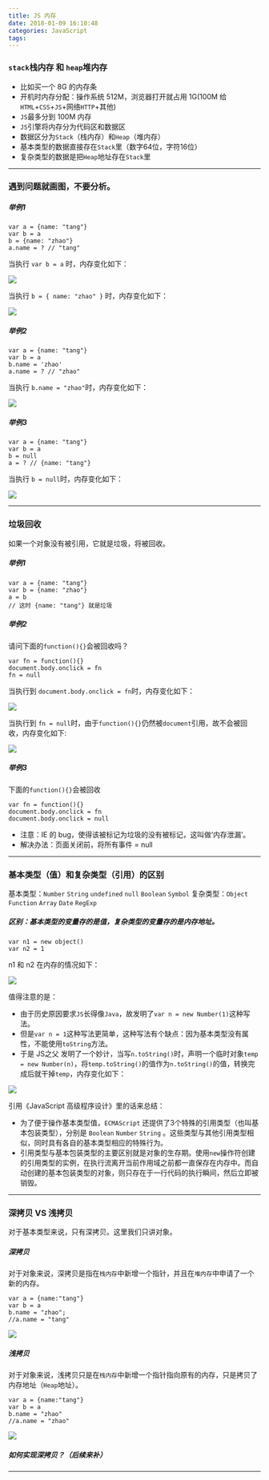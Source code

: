 ```yaml
---
title: JS 内存
date: 2018-01-09 16:10:48
categories: JavaScript
tags:
---
```


### `stack`栈内存 和 `heap`堆内存

* 比如买一个 8G 的内存条
* 开机时内存分配：操作系统 512M，浏览器打开就占用 1G(100M 给`HTML`+`CSS`+`JS`+网络`HTTP`+其他)  
* `JS`最多分到 100M 内存
* `JS`引擎将内存分为代码区和数据区
* 数据区分为`Stack`（栈内存）和`Heap`（堆内存）
* 基本类型的数据直接存在`Stack`里（数字64位，字符16位）
* 复杂类型的数据是把`Heap`地址存在`Stack`里

------

### 遇到问题就画图，不要分析。

##### 举例1

	var a = {name: "tang"}
	var b = a
	b = {name: "zhao"}
	a.name = ? // "tang"
	
当执行 `var b = a` 时，内存变化如下：

<img src='https://i.loli.net/2018/01/24/5a6892882ff3c.png
'>	

当执行 `b = { name: "zhao" }` 时，内存变化如下：

<img src='https://i.loli.net/2018/01/24/5a688d4447585.png
'>
	
##### 举例2	

	var a = {name: "tang"}
	var b = a
	b.name = 'zhao'
	a.name = ? // "zhao"

当执行 `b.name = "zhao"`时，内存变化如下：

<img src='https://i.loli.net/2018/01/24/5a688d63302b0.png
'>	
	
##### 举例3
	
	var a = {name: "tang"}
	var b = a
	b = null
	a = ? // {name: "tang"}

当执行 `b = null`时，内存变化如下：

<img src='https://i.loli.net/2018/01/24/5a688d7803b75.png
'>	
	
------	

### 垃圾回收
如果一个对象没有被引用，它就是垃圾，将被回收。

##### 举例1

	var a = {name: "tang"}
	var b = {name: "zhao"}
	a = b 
	// 这时 {name: "tang"} 就是垃圾

##### 举例2

请问下面的`function(){}`会被回收吗？

	var fn = function(){}
	document.body.onclick = fn
	fn = null

当执行到 `document.body.onclick = fn`时，内存变化如下：

<img src='https://i.loli.net/2018/01/24/5a6894373204b.png
'>	

当执行到 `fn = null`时，由于`function(){}`仍然被`document`引用，故不会被回收，内存变化如下:

<img src='https://i.loli.net/2018/01/24/5a6894597cc45.png
'>

##### 举例3

下面的`function(){}`会被回收

	var fn = function(){}
	document.body.onclick = fn
	document.body.onclick = null


* 注意：IE 的 bug，使得该被标记为垃圾的没有被标记，这叫做‘内存泄漏’。
* 解决办法：页面关闭前，将所有事件 = null
	
------

### 基本类型（值）和复杂类型（引用）的区别

基本类型：`Number` `String` `undefined` `null` `Boolean` `Symbol`
复杂类型：`Object` `Function` `Array`  `Date` `RegExp`

##### 区别：基本类型的变量存的是值，复杂类型的变量存的是内存地址。

```
var n1 = new object()
var n2 = 1
```

n1 和 n2 在内存的情况如下：

<img src='https://i.loli.net/2018/01/27/5a6c49bee3322.png
'>

值得注意的是：

* 由于历史原因要求`JS`长得像`Java`，故发明了`var n = new Number(1)`这种写法。
* 但是`var n = 1`这种写法更简单，这种写法有个缺点：因为基本类型没有属性，不能使用`toString`方法。
* 于是 JS之父 发明了一个妙计，当写`n.toString()`时，声明一个临时对象`temp = new Number(n)`，将`temp.toString()`的值作为`n.toString()`的值，转换完成后就干掉`temp`，内存变化如下：

<img src='https://i.loli.net/2018/01/25/5a69a04b8bfd6.png
'>

引用《JavaScript 高级程序设计》里的话来总结：

* 为了便于操作基本类型值，`ECMAScript` 还提供了3个特殊的引用类型（也叫基本包装类型），分别是 `Boolean` `Number` `String` 。这些类型与其他引用类型相似，同时具有各自的基本类型相应的特殊行为。
* 引用类型与基本包装类型的主要区别就是对象的生存期。使用`new`操作符创建的引用类型的实例，在执行流离开当前作用域之前都一直保存在内存中。而自动创建的基本包装类型的对象，则只存在于一行代码的执行瞬间，然后立即被销毁。

------
### 深拷贝 VS 浅拷贝
对于基本类型来说，只有深拷贝。这里我们只讲对象。

##### 深拷贝
对于对象来说，深拷贝是指在`栈内存`中新增一个指针，并且在`堆内存`中申请了一个新的内存。

	var a = {name:"tang"}
	var b = a 
	b.name = "zhao";  
	//a.name = "tang"

<img src='https://i.loli.net/2018/01/24/5a68936065884.png
'>	
	
##### 浅拷贝
对于对象来说，浅拷贝只是在`栈内存`中新增一个指针指向原有的内存，只是拷贝了内存地址（`Heap`地址）。

	var a = {name:"tang"}
	var b = a
	b.name = "zhao"
	//a.name = "zhao"
	
<img src='https://i.loli.net/2018/01/24/5a6892b18918c.png
'>	

##### 如何实现深拷贝？（后续来补）

---


